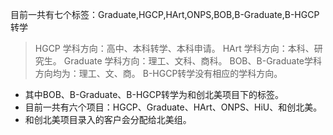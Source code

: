 目前一共有七个标签：Graduate,HGCP,HArt,ONPS,BOB,B-Graduate,B-HGCP转学

> HGCP 学科方向：高中、本科转学、本科申请。
HArt 学科方向：本科、研究生。
Graduate 学科方向：理工、文科、商科。
BOB、B-Graduate学科方向均为：理工、文、商。
B-HGCP转学没有相应的学科方向。

- 其中BOB、B-Graduate、B-HGCP转学为和创北美项目下的标签。
- 目前一共有六个项目：HGCP、Graduate、HArt、ONPS、HiU、和创北美。
- 和创北美项目录入的客户会分配给北美组。
